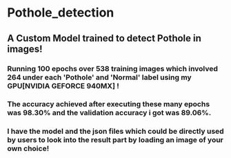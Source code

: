 # Pothole_detection
## A Custom Model trained to detect Pothole in images!

### Running **100 epochs** over **538** training images which involved **264** under each 'Pothole' and 'Normal' label using my **GPU**[NVIDIA GEFORCE 940MX] ! 
### The accuracy achieved after executing these many epochs was **98.30%** and the validation accuracy i got was **89.06%**.
### I have the model and the json files which could be directly used by users to look into the result part by loading an image of your own choice!

